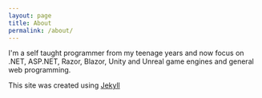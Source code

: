 ```yaml
---
layout: page
title: About
permalink: /about/
---
```


I'm a self taught programmer from my teenage years and now focus on .NET, ASP.NET, Razor, Blazor, Unity and Unreal game engines and general web programming.


This site was created using [Jekyll][jekyll-gh]

[jekyll-gh]: https://github.com/jekyll/jekyll
